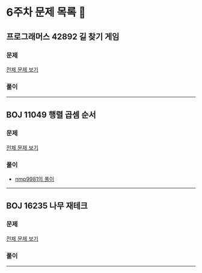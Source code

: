 # 6주차 문제 목록 📝
## 프로그래머스 42892 길 찾기 게임
### 문제
[전체 문제 보기](https://programmers.co.kr/learn/courses/30/lessons/42892)
### 풀이

___
## BOJ 11049 행렬 곱셈 순서
### 문제
[전체 문제 보기](https://www.acmicpc.net/problem/11049)
### 풀이
- [nmp9981의 풀이](https://m.blog.naver.com/PostView.naver?blogId=tybnasgo&logNo=222575654694&navType=by)
___
## BOJ 16235 나무 재테크
### 문제
[전체 문제 보기](https://www.acmicpc.net/problem/16235)
### 풀이

___
